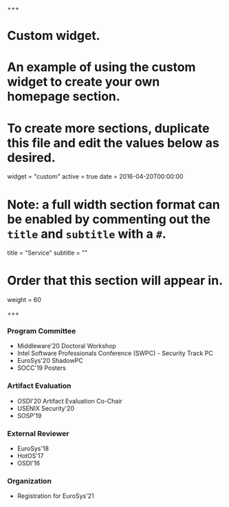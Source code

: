 +++
# Custom widget.
# An example of using the custom widget to create your own homepage section.
# To create more sections, duplicate this file and edit the values below as desired.
widget = "custom"
active = true
date = 2016-04-20T00:00:00

# Note: a full width section format can be enabled by commenting out the `title` and `subtitle` with a `#`.
title = "Service"
subtitle = ""

# Order that this section will appear in.
weight = 60

+++

### Program Committee
* Middleware'20 Doctoral Workshop
* Intel Software Professionals Conference (SWPC) - Security Track PC
* EuroSys'20 ShadowPC
* SOCC'19 Posters

### Artifact Evaluation
* OSDI'20 Artifact Evaluation Co-Chair
* USENIX Security'20
* SOSP'19

### External Reviewer
* EuroSys'18
* HotOS'17
* OSDI'16

### Organization
* Registration for EuroSys'21